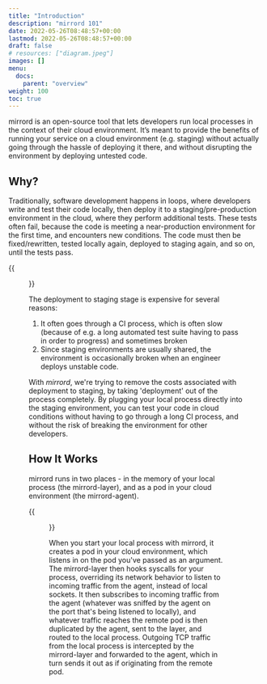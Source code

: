```yaml
---
title: "Introduction"
description: "mirrord 101"
date: 2022-05-26T08:48:57+00:00
lastmod: 2022-05-26T08:48:57+00:00
draft: false
# resources: ["diagram.jpeg"]
images: []
menu:
  docs:
    parent: "overview"
weight: 100
toc: true
---
```


mirrord is an open-source tool that lets developers run local processes in the context of their cloud environment. It’s meant to provide the benefits of running your service on a cloud environment (e.g. staging) without actually going through the hassle of deploying it there, and without disrupting the environment by deploying untested code.

## Why?

Traditionally, software development happens in loops, where developers write and test their code locally, then deploy it to a staging/pre-production environment in the cloud, where they perform additional tests. These tests often fail, because the code is meeting a near-production environment for the first time, and encounters new conditions. The code must then be fixed/rewritten, tested locally again, deployed to staging again, and so on, until the tests pass.

{{<figure src="loop.png" class="white-background center">}}

The deployment to staging stage is expensive for several reasons:

1. It often goes through a CI process, which is often slow (because of e.g. a long automated test suite having to pass in order to progress) and sometimes broken
2. Since staging environments are usually shared, the environment is occasionally broken when an engineer deploys unstable code.

With *mirrord*, we're trying to remove the costs associated with deployment to staging, by taking 'deployment' out of the process completely. By plugging your local process directly into the staging environment, you can test your code in cloud conditions without having to go through a long CI process, and without the risk of breaking the environment for other developers.

## How It Works

mirrord runs in two places - in the memory of your local process (the mirrord-layer), and as a pod in your cloud environment (the mirrord-agent).

{{<figure src="../architecture/architecture.svg" alt="mirrord - Basic Architecture" class="white-background center large-width">}}

When you start your local process with mirrord, it creates a pod in your cloud environment, which listens in on the pod you've passed as an argument. The mirrord-layer then hooks syscalls for your process, overriding its network behavior to listen to incoming traffic from the agent, instead of local sockets. It then subscribes to incoming traffic from the agent (whatever was sniffed by the agent on the port that's being listened to locally), and whatever traffic reaches the remote pod is then duplicated by the agent, sent to the layer, and routed to the local process. Outgoing TCP traffic from the local process is intercepted by the mirrord-layer and forwarded to the agent, which in turn sends it out as if originating from the remote pod.
